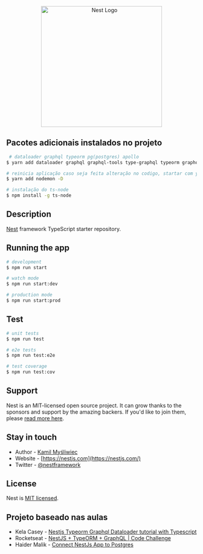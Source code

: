 <p align="center">
  <a href="http://nestjs.com/" target="blank"><img src="https://nestjs.com/img/logo_text.svg" width="320" alt="Nest Logo" /></a>
</p>

[travis-image]: https://api.travis-ci.org/nestjs/nest.svg?branch=master
[travis-url]: https://travis-ci.org/nestjs/nest
[linux-image]: https://img.shields.io/travis/nestjs/nest/master.svg?label=linux
[linux-url]: https://travis-ci.org/nestjs/nest
  
 ## Pacotes adicionais instalados no projeto

```bash
 # dataloader graphql typeorm pg(postgres) apollo
$ yarn add dataloader graphql graphql-tools type-graphql typeorm graphql apollo-server-express voyager @types/graphql @nestjs/graphql pg @nestjs/typeorm

# reinicia aplicação caso seja feita alteração no codigo, startar com yarn start:dev
$ yarn add nodemon -D

# instalação do ts-node
$ npm install -g ts-node
```

## Description

[Nest](https://github.com/nestjs/nest) framework TypeScript starter repository.


## Running the app

```bash
# development
$ npm run start

# watch mode
$ npm run start:dev

# production mode
$ npm run start:prod
```

## Test

```bash
# unit tests
$ npm run test

# e2e tests
$ npm run test:e2e

# test coverage
$ npm run test:cov
```

## Support

Nest is an MIT-licensed open source project. It can grow thanks to the sponsors and support by the amazing backers. If you'd like to join them, please [read more here](https://docs.nestjs.com/support).

## Stay in touch

- Author - [Kamil Myśliwiec](https://kamilmysliwiec.com)
- Website - [https://nestjs.com](https://nestjs.com/)
- Twitter - [@nestframework](https://twitter.com/nestframework)

## License

  Nest is [MIT licensed](LICENSE).

## Projeto baseado nas aulas

- Kela Casey - [Nestjs Typeorm Graphql Dataloader tutorial with Typescript](https://codersera.com/blog/nestjs-typeorm-graphql-dataloader-tutorial-with-typescript/)
- Rocketseat - [NestJS + TypeORM + GraphQL | Code Challenge](youtube.com/watch?v=nDN4JRbFEns)
- Haider Malik - [Connect NestJs App to Postgres](https://www.youtube.com/watch?v=4tysufdGXjQ&ab_channel=HaiderMalik)

